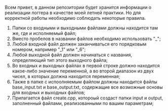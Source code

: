 Всем привет, в данном репозитории будет хранится информации о реализации логгера в качестве моей летней практики. Но для корректной работы необходимо соблюдать некоторые правила.
1) Папки со входными и выходными файлами должны находится там же, где и исполняемый файл;
2) Вместо пробелов в названии файлов необходимо использовать "_";
3) Любой входной файл должен заканчиваться его порядковым номером, например "_1" или "_6";
4) Любой выходной файл должен начинаться с названия, определяющий тип этого выходного файла;
5) Во входных и выходных файлах в первой строке должно находится какое-либо значение переменной, а во второй диапазон из двух чисел, в которых должна находится переменная;
6) Также в папке с испоолняемым файлом должны находится файлы base_input.txt и base_output.txt, содержащие все возможные основы для входных и выходных файлов;
7) Прилагается файл create.cpp, котороый создаст папки input и output, заполненный файлами, реализованными по вашим параметрам;
